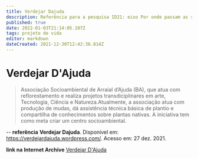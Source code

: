 ```yaml
---
title: Verdejar Dajuda
description: Referência para a pesquisa ID21: eixo Por onde passam as soluções.
published: true
date: 2022-01-03T21:14:05.107Z
tags: projeto de vida
editor: markdown
dateCreated: 2021-12-30T12:42:36.814Z
---
```


# Verdejar D'Ajuda 
> Associação Socioambiental de Arraial d’Ajuda (BA), que atua com reflorestamento e realiza projetos transdiciplinares em arte, Tecnologia, Ciência e Natureza.Atualmente, a associação atua com produção de mudas, dá assistência técnica básica de plantio e compartilha de conhecimentos sobre plantas nativas. A iniciativa tem como meta criar um centro socioambiental.

-- 
**referência** 
**Verdejar Dajuda**. Disponível em: https://verdejardajuda.wordpress.com/. Acesso em: 27 dez. 2021.

**link na Internet Archive**
[Verdejar D'Ajuda](https://web.archive.org/web/20220103211204/https://verdejardajuda.wordpress.com/)